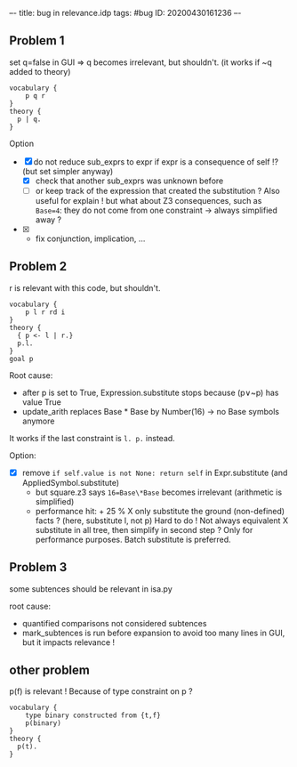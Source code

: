 –-
title: bug in relevance.idp
tags: #bug
   ID: 20200430161236
–-

## Problem 1
set q=false in GUI ⇒ q becomes irrelevant, but shouldn't. (it works if ~q added to theory)
```
vocabulary {
    p q r
}
theory {
  p | q.
}
```
Option
- [x] do not reduce sub_exprs to expr if expr is a consequence of self !? (but set simpler anyway)
    - [x] check that another sub_exprs was unknown before
    - [ ] or keep track of the expression that created the substitution ?  Also useful for explain !
    but what about Z3 consequences, such as `Base=4`: they do not come from one constraint → always simplified away ?
- [x] + fix conjunction, implication, …

## Problem 2
r is relevant with this code, but shouldn't.
```
vocabulary {
    p l r rd i
}
theory {
  { p <- l | r.}
  p.l. 
}
goal p
```

Root cause:
* after p is set to True, Expression.substitute stops because (p∨~p) has value True 
* update_arith replaces Base * Base by Number(16) → no Base symbols anymore

It works if the last constraint is `l. p.` instead.

Option:
- [x] remove `if self.value is not None: return self` in Expr.substitute (and AppliedSymbol.substitute)
    - but square.z3 says `16=Base\*Base` becomes irrelevant (arithmetic is simplified)
    - performance hit: + 25 % 
X only substitute the ground (non-defined) facts ?  (here, substitute l, not p)  Hard to do ! Not always equivalent
X  substitute in all tree, then simplify in second step ?  Only for performance purposes.  Batch substitute is preferred.

## Problem 3
some subtences should be relevant in isa.py

root cause: 
* quantified comparisons not considered subtences
* mark_subtences is run before expansion to avoid too many lines in GUI, but it impacts relevance !


## other problem
p(f) is relevant ! Because of type constraint on p ?
```
vocabulary {
    type binary constructed from {t,f}
    p(binary)
}
theory {
  p(t).
}
```